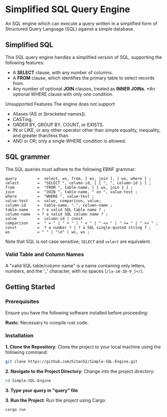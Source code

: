 # Simplified SQL Query Engine
An SQL engine which can execute a query written in a simplified form of Structured Query Language (SQL) against a simple database.

## Simplified SQL
This SQL query engine handles a simplified version of SQL, supporting the following features:

* A **SELECT** clause, with any number of columns.
* A **FROM** clause, which identifies the primary table to select records from.
* Any number of optional **JOIN** clauses, treated as **INNER JOINs**.
*An optional WHERE clause with only one condition.

Unsupported Features
The engine does not support:

* Aliases (AS or [bracketed names]).
* CASTing.
* ORDER BY, GROUP BY, COUNT, or EXISTS.
* IN or LIKE, or any other operator other than simple equality, inequality, and greater than/less than.
* AND or OR; only a single WHERE condition is allowed.

## SQL grammer
The SQL queries must adhere to the following EBNF grammar:

```text
query         =  select, ws, from, [ ws, join ], [ ws, where ] ;
select        =  "SELECT ", column-id, [ { ", ", column-id } ] ;
from          =  "FROM ", table-name, [ { ws, join } ] ;
join          =  "JOIN ", table-name, " on ", value-test ;
where         =  "WHERE ", value-test ;
value-test    =  value, comparison, value;
column-id     =  table-name, ".", column-name ;
table-name    = ? a valid SQL table name ? ;
column-name   = ? a valid SQL column name ? ;
value         =  column-id | const
comparison    =  " = " | " > " | " < " | " <= " | " >= " | " <> " ;
const         =  ? a number ? | ? a SQL single-quoted string ? ;
ws            = " " | "\n" | ws, ws ;
```

Note that SQL is not case sensitive; `SELECT` and `select` are equivalent.

### Valid Table and Column Names
A "valid SQL table/column name" is a name containing only letters, numbers, and the '_' character, with no spaces (`/[a-zA-Z0-9_]+/`).

## Getting Started

### Prerequisites
Ensure you have the following software installed before proceeding:

**Rustc**: Necessary to compile rust code.

### Installation

**1. Clone the Repository**:
Clone the project to your local machine using the following command:
```bash
git clone https://github.com/hiten52/Simple-SQL-Engine.git
```

**2. Navigate to the Project Directory**:
Change into the project directory:
```bash
cd Simple-SQL-Engine
```

**3. Type your query in "query" file**

**3. Run the Project**:
Run the project using Cargo:
```bash
cargo run
```
